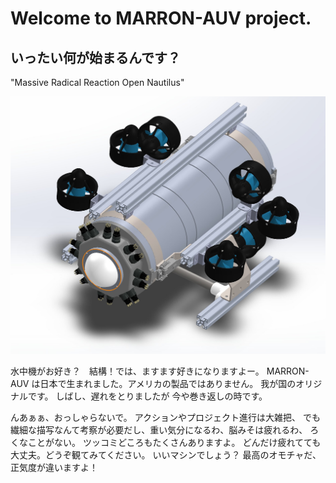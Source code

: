 # Welcome to MARRON-AUV project.

## いったい何が始まるんです？

"Massive Radical Reaction Open Nautilus"

![](https://github.com/marron-auv/marron-auv/blob/master/docs/images/cad_image.jpeg)

水中機がお好き？　結構！では、ますます好きになりますよー。
MARRON-AUV は日本で生まれました。アメリカの製品ではありません。
我が国のオリジナルです。 しばし、遅れをとりましたが 今や巻き返しの時です。

んあぁぁ、おっしゃらないで。 アクションやプロジェクト進行は大雑把、
でも繊細な描写なんて考察が必要だし、重い気分になるわ、脳みそは疲れるわ、
ろくなことがない。 ツッコミどころもたくさんありますよ。
どんだけ疲れてても大丈夫。どうぞ観てみてください。 いいマシンでしょう？
最高のオモチャだ、正気度が違いますよ！
